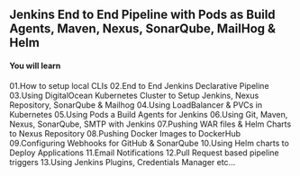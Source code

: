 ## Jenkins End to End Pipeline with Pods as Build Agents, Maven, Nexus, SonarQube, MailHog & Helm

#### You will learn
01.How to setup local CLIs
02.End to End Jenkins Declarative Pipeline
03.Using DigitalOcean Kubernetes Cluster to Setup Jenkins, Nexus Repository, SonarQube & Mailhog
04.Using LoadBalancer & PVCs in Kubernetes
05.Using Pods a Build Agents for Jenkins 
06.Using Git, Maven, Nexus, SonarQube, SMTP with Jenkins
07.Pushing WAR files & Helm Charts to Nexus Repository
08.Pushing Docker Images to DockerHub
09.Configuring Webhooks for GitHub & SonarQube
10.Using Helm charts to Deploy Applications
11.Email Notifications
12.Pull Request based pipeline triggers
13.Using Jenkins Plugins, Credentials Manager etc...

